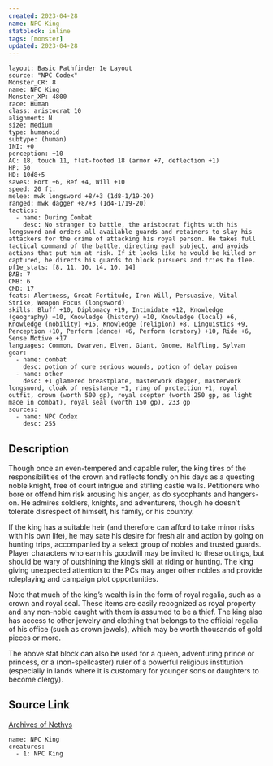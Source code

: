 ```yaml
---
created: 2023-04-28
name: NPC King
statblock: inline
tags: [monster]
updated: 2023-04-28
---
```

```statblock
layout: Basic Pathfinder 1e Layout
source: "NPC Codex"
Monster_CR: 8
name: NPC King
Monster_XP: 4800
race: Human
class: aristocrat 10
alignment: N
size: Medium
type: humanoid
subtype: (human)
INI: +0
perception: +10
AC: 18, touch 11, flat-footed 18 (armor +7, deflection +1)
HP: 50
HD: 10d8+5
saves: Fort +6, Ref +4, Will +10
speed: 20 ft.
melee: mwk longsword +8/+3 (1d8-1/19-20)
ranged: mwk dagger +8/+3 (1d4-1/19-20)
tactics:
  - name: During Combat
    desc: No stranger to battle, the aristocrat fights with his longsword and orders all available guards and retainers to slay his attackers for the crime of attacking his royal person. He takes full tactical command of the battle, directing each subject, and avoids actions that put him at risk. If it looks like he would be killed or captured, he directs his guards to block pursuers and tries to flee.
pf1e_stats: [8, 11, 10, 14, 10, 14]
BAB: 7
CMB: 6
CMD: 17
feats: Alertness, Great Fortitude, Iron Will, Persuasive, Vital Strike, Weapon Focus (longsword)
skills: Bluff +10, Diplomacy +19, Intimidate +12, Knowledge (geography) +10, Knowledge (history) +10, Knowledge (local) +6, Knowledge (nobility) +15, Knowledge (religion) +8, Linguistics +9, Perception +10, Perform (dance) +6, Perform (oratory) +10, Ride +6, Sense Motive +17
languages: Common, Dwarven, Elven, Giant, Gnome, Halfling, Sylvan
gear:
  - name: combat
    desc: potion of cure serious wounds, potion of delay poison
  - name: other
    desc: +1 glamered breastplate, masterwork dagger, masterwork longsword, cloak of resistance +1, ring of protection +1, royal outfit, crown (worth 500 gp), royal scepter (worth 250 gp, as light mace in combat), royal seal (worth 150 gp), 233 gp
sources:
  - name: NPC Codex
    desc: 255
```
## Description
Though once an even-tempered and capable ruler, the king tires of the responsibilities of the crown and reflects fondly on his days as a questing noble knight, free of court intrigue and stifling castle walls. Petitioners who bore or offend him risk arousing his anger, as do sycophants and hangers-on. He admires soldiers, knights, and adventurers, though he doesn’t tolerate disrespect of himself, his family, or his country.

If the king has a suitable heir (and therefore can afford to take minor risks with his own life), he may sate his desire for fresh air and action by going on hunting trips, accompanied by a select group of nobles and trusted guards. Player characters who earn his goodwill may be invited to these outings, but should be wary of outshining the king’s skill at riding or hunting. The king giving unexpected attention to the PCs may anger other nobles and provide roleplaying and campaign plot opportunities.

Note that much of the king’s wealth is in the form of royal regalia, such as a crown and royal seal. These items are easily recognized as royal property and any non-noble caught with them is assumed to be a thief. The king also has access to other jewelry and clothing that belongs to the official regalia of his office (such as crown jewels), which may be worth thousands of gold pieces or more.

The above stat block can also be used for a queen, adventuring prince or princess, or a (non-spellcaster) ruler of a powerful religious institution (especially in lands where it is customary for younger sons or daughters to become clergy).
## Source Link
[Archives of Nethys](https://aonprd.com/NPCDisplay.aspx?ItemName=King)
```encounter-table
name: NPC King
creatures:
  - 1: NPC King
```
